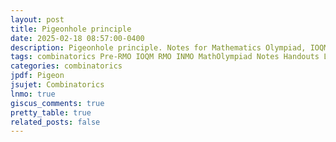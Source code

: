 ```yaml
---
layout: post
title: Pigeonhole principle
date: 2025-02-18 08:57:00-0400
description: Pigeonhole principle. Notes for Mathematics Olympiad, IOQM, RMO, INMO. Problem set, Solutions, Questions, Answers, Hints, Walkthroughs, Discussions.
tags: combinatorics Pre-RMO IOQM RMO INMO MathOlympiad Notes Handouts LectureNotes
categories: combinatorics
jpdf: Pigeon
jsujet: Combinatorics
lnmo: true
giscus_comments: true
pretty_table: true
related_posts: false
---
```

